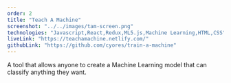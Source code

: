 ```yaml
---
order: 2
title: "Teach A Machine"
screenshot: "../../images/tam-screen.png"
technologies: "Javascript,React,Redux,ML5.js,Machine Learning,HTML,CSS"
liveLink: "https://teachamachine.netlify.com/"
githubLink: "https://github.com/cyores/train-a-machine"
---
```


A tool that allows anyone to create a Machine Learning model that can classify anything they want.
